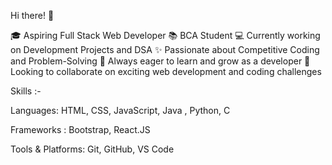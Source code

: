 Hi there! 👋

🎓 Aspiring Full Stack Web Developer
📚 BCA Student
💻 Currently working on Development Projects and DSA
✨ Passionate about Competitive Coding and Problem-Solving
🌱 Always eager to learn and grow as a developer
📌 Looking to collaborate on exciting web development and coding challenges

Skills :-

Languages: HTML, CSS, JavaScript, Java , Python, C

Frameworks : Bootstrap, React.JS

Tools & Platforms: Git, GitHub, VS Code

